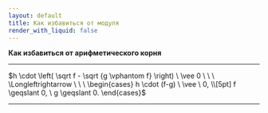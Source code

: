```yaml
---
layout: default
title: Как избавиться от модуля
render_with_liquid: false
---
```


**Как избавиться от арифметического корня**

--- ---

$h \cdot \left( \sqrt f - \sqrt {g \vphantom f} \right) \ \vee 0 \ \ \ \Longleftrightarrow \ \ \ \begin{cases} h \cdot (f-g) \ \vee \ 0, \\[5pt] f \geqslant 0, \ g \geqslant 0. \end{cases}$

--- ---
